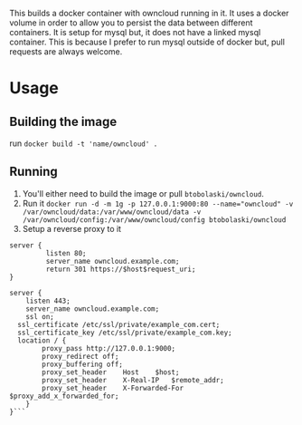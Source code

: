 This builds a docker container with owncloud running in it. It uses a docker volume in order to allow you to persist the data between different containers. It is setup for mysql but, it does not have a linked mysql container. This is because I prefer to run mysql outside of docker but, pull requests are always welcome.

# Usage #

## Building the image ##

run `docker build -t 'name/owncloud' .`

## Running ##

1. You'll either need to build the image or pull `btobolaski/owncloud`.
2. Run it `docker run -d -m 1g -p 127.0.0.1:9000:80 --name="owncloud" -v /var/owncloud/data:/var/www/owncloud/data -v /var/owncloud/config:/var/www/owncloud/config btobolaski/owncloud`
3. Setup a reverse proxy to it

```
server {
	     listen 80;
	     server_name owncloud.example.com;
	     return 301 https://$host$request_uri;
}

server {
	listen 443;
	server_name owncloud.example.com;
	ssl on;
  ssl_certificate /etc/ssl/private/example_com.cert;
  ssl_certificate_key /etc/ssl/private/example_com.key;
  location / {
		proxy_pass http://127.0.0.1:9000;
		proxy_redirect off;
		proxy_buffering off;
		proxy_set_header 	Host	$host;
		proxy_set_header 	X-Real-IP	$remote_addr;
		proxy_set_header	X-Forwarded-For	$proxy_add_x_forwarded_for;
	}
}```
